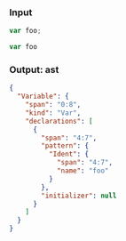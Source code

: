 ### Input
```js
var foo;
```

```js min
var foo
```

### Output: ast
```json
{
  "Variable": {
    "span": "0:8",
    "kind": "Var",
    "declarations": [
      {
        "span": "4:7",
        "pattern": {
          "Ident": {
            "span": "4:7",
            "name": "foo"
          }
        },
        "initializer": null
      }
    ]
  }
}
```

